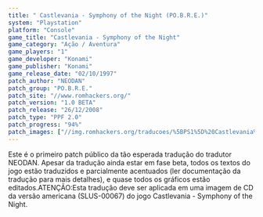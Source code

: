 ```yaml
---
title: " Castlevania - Symphony of the Night (PO.B.R.E.)"
system: "Playstation"
platform: "Console"
game_title: "Castlevania - Symphony of the Night"
game_category: "Ação / Aventura"
game_players: "1"
game_developer: "Konami"
game_publisher: "Konami"
game_release_date: "02/10/1997"
patch_author: "NEODAN"
patch_group: "PO.B.R.E."
patch_site: "//www.romhackers.org/"
patch_version: "1.0 BETA"
patch_release: "26/12/2008"
patch_type: "PPF 2.0"
patch_progress: "94%"
patch_images: ["//img.romhackers.org/traducoes/%5BPS1%5D%20Castlevania%20-%20Symphony%20of%20the%20Night%20-%20POBRE%20-%201.jpg","//img.romhackers.org/traducoes/%5BPS1%5D%20Castlevania%20-%20Symphony%20of%20the%20Night%20-%20POBRE%20-%202.jpg","//img.romhackers.org/traducoes/%5BPS1%5D%20Castlevania%20-%20Symphony%20of%20the%20Night%20-%20POBRE%20-%203.jpg"]
---
```

Este é o primeiro patch público da tão esperada tradução do tradutor NEODAN. Apesar da tradução ainda estar em fase beta, todos os textos do jogo estão traduzidos e parcialmente acentuados (ler documentação da tradução para mais detalhes), e quase todos os gráficos estão editados.ATENÇÃO:Esta tradução deve ser aplicada em uma imagem de CD da versão americana (SLUS-00067) do jogo Castlevania - Symphony of the Night.